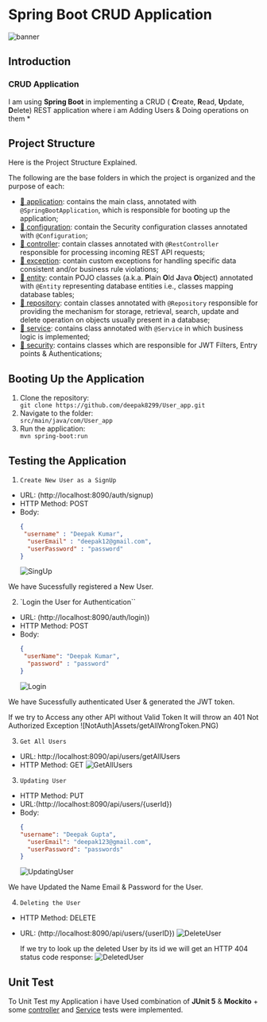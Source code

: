 # Spring Boot CRUD Application 
![banner](./Assets/banner.PNG)

## Introduction

### CRUD Application
I am using **Spring Boot** in implementing a CRUD ( **C**reate, **R**ead, **U**pdate, **D**elete) REST application where i am Adding Users & Doing operations on them *


## Project Structure
 Here is the Project Structure Explained.

The following are the base folders in which the project is organized and the purpose of each:
- [📁 application](src/main/java/com/User_app): contains the main class, annotated with `@SpringBootApplication`, which is responsible for booting up the application;
- [📁 configuration](src/main/java/com/User_app/configuration): contain the Security configuration classes annotated with `@Configuration`;
- [📁 controller](src/main/java/com/User_app/controller): contain classes annotated with `@RestController` responsible for processing incoming REST API requests;
- [📁 exception](src/main/java/com/User_app/exception): contain custom exceptions for handling specific data consistent and/or business rule violations;
- [📁 entity](src/main/java/com/User_app/entity): contain POJO classes (a.k.a. **P**lain **O**ld **J**ava **O**bject) annotated with `@Entity` representing database entities i.e., classes mapping database tables;
- [📁 repository](src/main/java/com/User_app/repository): contain classes annotated with `@Repository` responsible for providing the mechanism for storage, retrieval, search, update and delete operation on objects usually present in a database;
- [📁 service](src/main/java/com/User_app/service): contains class annotated with `@Service` in which business logic is implemented;
- [📁 security](src/main/java/com/User_app/securities): contains classes which are responsible for JWT Filters, Entry points & Authentications;

## Booting Up the Application
<ol>
<li>Clone the repository:</li>
  <code>git clone https://github.com/deepak8299/User_app.git</code>
<li>Navigate to the folder:</li>
  <code>src/main/java/com/User_app</code>
<li>Run the application:</li>
  <code>mvn spring-boot:run</code>
</ol>


## Testing the Application
1. `Create New User as a SignUp`
- URL: (http://localhost:8090/auth/signup)
- HTTP Method: POST
- Body:
  ````json
  {
   "username" : "Deepak Kumar",
    "userEmail" : "deepak12@gmail.com",
    "userPassword" : "password"
  }
  ````
  ![SingUp](Assets/SignUpUser.PNG)
 
We have Sucessfully registered a New User.

2. `Login the User for Authentication``
- URL: (http://localhost:8090/auth/login))
- HTTP Method: POST
- Body:
  ````json
  {
   "userName": "Deepak Kumar",
    "password" : "password"
  }
  ````
  ![Login](Assets/login.PNG)
 
We have Sucessfully authenticated User & generated the JWT token.

If we try to Access any other API without Valid Token It will throw an 401 Not Authorized Exception
 ![NotAuth]Assets/getAllWrongToken.PNG)

3. `Get All Users `
- URL: http://localhost:8090/api/users/getAllUsers
- HTTP Method: GET
  ![GetAllUsers](Assets/getAllUsers.PNG)
 

3. `Updating User`
- HTTP Method: PUT
- URL:(http://localhost:8090/api/users/{userId})
- Body:
  ````json
  {
  "username": "Deepak Gupta",
    "userEmail": "deepak123@gmail.com",
    "userPassword": "passwords"
  }
  ````
  ![UpdatingUser](Assets/newupdatess.PNG)

We have Updated the Name Email & Password for the User.

4. `Deleting the User`
- HTTP Method: DELETE
- URL: (http://localhost:8090/api/users/{userID})
  ![DeleteUser](Assets/deletebyid.PNG)
  
  If we try to look up the deleted User by its id we will get an HTTP 404 status code response:
  ![DeletedUser](Assets/get_after_delete.PNG)


## Unit Test
To Unit Test my Application i have Used combination of **JUnit 5** & **Mockito** + some [controller](./src/main/java/com/User_app/controller) and [Service](./src/main/java/com/User_app/service) tests were implemented.

